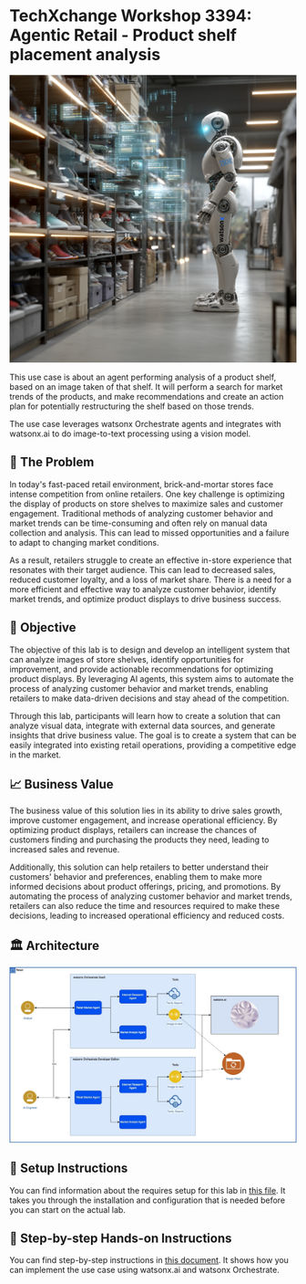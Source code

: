 # TechXchange Workshop 3394: Agentic Retail - Product shelf placement analysis

![](./images/d96343cd-808a-4f0e-971a-1e6bf9e58fb6.png)

This use case is about an agent performing analysis of a product shelf, based on an image taken of that shelf. It will perform a search for market trends of the products, and make recommendations and create an action plan for potentially restructuring the shelf based on those trends. 

The use case leverages watsonx Orchestrate agents and integrates with watsonx.ai to do image-to-text processing using a vision model. 

## 🤔 The Problem
In today's fast-paced retail environment, brick-and-mortar stores face intense competition from online retailers. One key challenge is optimizing the display of products on store shelves to maximize sales and customer engagement. Traditional methods of analyzing customer behavior and market trends can be time-consuming and often rely on manual data collection and analysis. This can lead to missed opportunities and a failure to adapt to changing market conditions.

As a result, retailers struggle to create an effective in-store experience that resonates with their target audience. This can lead to decreased sales, reduced customer loyalty, and a loss of market share. There is a need for a more efficient and effective way to analyze customer behavior, identify market trends, and optimize product displays to drive business success.

## 🎯 Objective
The objective of this lab is to design and develop an intelligent system that can analyze images of store shelves, identify opportunities for improvement, and provide actionable recommendations for optimizing product displays. By leveraging AI agents, this system aims to automate the process of analyzing customer behavior and market trends, enabling retailers to make data-driven decisions and stay ahead of the competition.

Through this lab, participants will learn how to create a solution that can analyze visual data, integrate with external data sources, and generate insights that drive business value. The goal is to create a system that can be easily integrated into existing retail operations, providing a competitive edge in the market.

## 📈 Business Value
The business value of this solution lies in its ability to drive sales growth, improve customer engagement, and increase operational efficiency. By optimizing product displays, retailers can increase the chances of customers finding and purchasing the products they need, leading to increased sales and revenue.

Additionally, this solution can help retailers to better understand their customers' behavior and preferences, enabling them to make more informed decisions about product offerings, pricing, and promotions. By automating the process of analyzing customer behavior and market trends, retailers can also reduce the time and resources required to make these decisions, leading to increased operational efficiency and reduced costs.

## 🏛️ Architecture
![Retail Architecture](./images/Retail%20Architecture.jpg)

## 📄 Setup Instructions
You can find information about the requires setup for this lab in [this file](./setup.md). It takes you through the installation and configuration that is needed before you can start on the actual lab.

## 📄 Step-by-step Hands-on Instructions
You can find step-by-step instructions in [this document](./retail.md). It shows how you can implement the use case using watsonx.ai and watsonx Orchestrate.
